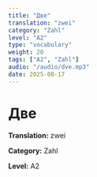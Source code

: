 ```yaml
---
title: "Две"
translation: "zwei"
category: "Zahl"
level: "A2"
type: "vocabulary"
weight: 20
tags: ["A2", "Zahl"]
audio: "/audio/dve.mp3"
date: 2025-08-17
---
```


# Две

**Translation:** zwei

**Category:** Zahl

**Level:** A2

